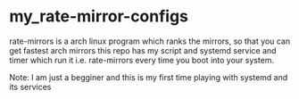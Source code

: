 # my_rate-mirror-configs
rate-mirrors is a arch linux program which ranks the mirrors, so that you can get fastest arch mirrors
this repo has my script and systemd service and timer which run it i.e. rate-mirrors every time you boot into your system.

Note: I am just a begginer and this is my first time playing with systemd and its services 
